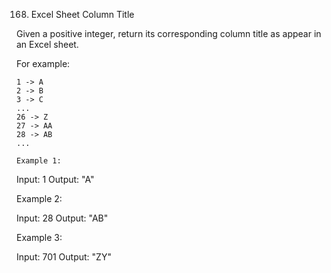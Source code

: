 168. Excel Sheet Column Title

Given a positive integer, return its corresponding column title as appear in an Excel sheet.

For example:

    1 -> A
    2 -> B
    3 -> C
    ...
    26 -> Z
    27 -> AA
    28 -> AB 
    ...

	Example 1:

Input: 1
Output: "A"

Example 2:

Input: 28
Output: "AB"

Example 3:

Input: 701
Output: "ZY"